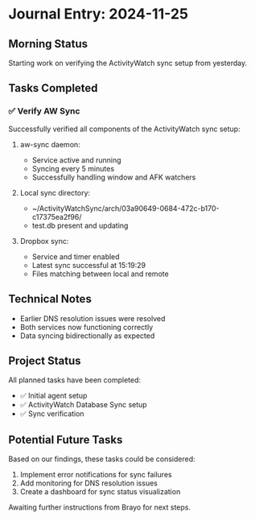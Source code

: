 # Journal Entry: 2024-11-25

## Morning Status
Starting work on verifying the ActivityWatch sync setup from yesterday.

## Tasks Completed

### ✅ Verify AW Sync
Successfully verified all components of the ActivityWatch sync setup:

1. aw-sync daemon:
   - Service active and running
   - Syncing every 5 minutes
   - Successfully handling window and AFK watchers

2. Local sync directory:
   - ~/ActivityWatchSync/arch/03a90649-0684-472c-b170-c17375ea2f96/
   - test.db present and updating

3. Dropbox sync:
   - Service and timer enabled
   - Latest sync successful at 15:19:29
   - Files matching between local and remote

## Technical Notes
- Earlier DNS resolution issues were resolved
- Both services now functioning correctly
- Data syncing bidirectionally as expected

## Project Status
All planned tasks have been completed:
- ✅ Initial agent setup
- ✅ ActivityWatch Database Sync setup
- ✅ Sync verification

## Potential Future Tasks
Based on our findings, these tasks could be considered:
1. Implement error notifications for sync failures
2. Add monitoring for DNS resolution issues
3. Create a dashboard for sync status visualization

Awaiting further instructions from Brayo for next steps.
